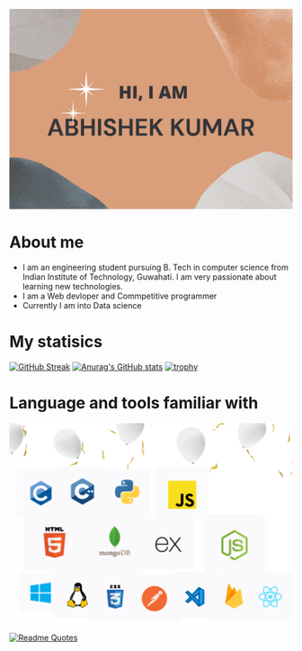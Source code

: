 ![Overview](./img.png)

# About me
- I am an engineering student pursuing B. Tech in computer science from Indian Institute of Technology, Guwahati. I am very passionate about learning new technologies. 
- I am a Web devloper and Commpetitive programmer
- Currently I am into Data science


# My statisics

[![GitHub Streak](https://github-readme-streak-stats.herokuapp.com/?user=Abhishekkumar2021&theme=vue-dark)](https://git.io/streak-stats)
[![Anurag's GitHub stats](https://github-readme-stats.vercel.app/api?username=Abhishekkumar2021&theme=vue-dark)](https://github.com/anuraghazra/github-readme-stats)
[![trophy](https://github-profile-trophy.vercel.app/?username=Abhishekkumar2021&theme=onedark)](https://github.com/ryo-ma/github-profile-trophy)


# Language and tools familiar with
![Tools](./tools.png)

[![Readme Quotes](https://quotes-github-readme.vercel.app/api?type=horizontal&theme=dracula)](https://github.com/piyushsuthar/github-readme-quotes)







